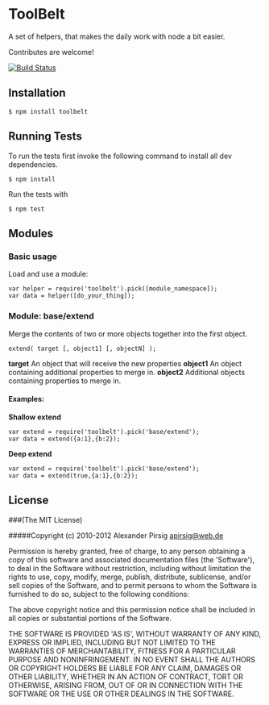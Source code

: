 # ToolBelt

A set of helpers, that makes the daily work with node a bit easier.

Contributes are welcome!

[![Build Status](https://secure.travis-ci.org/piscis/toolbelt.png)](http://travis-ci.org/piscis/toolbelt)

## Installation

    $ npm install toolbelt

## Running Tests

To run the tests first invoke the following command to install all dev dependencies.

    $ npm install

Run the tests with
 
    $ npm test

## Modules

### Basic usage

Load and use a module:

    var helper = require('toolbelt').pick([module_namespace]);
    var data = helper([do_your_thing]);

### Module: base/extend

Merge the contents of two or more objects together into the first object.    

    extend( target [, object1] [, objectN] );

**target** An object that will receive the new properties
**object1** An object containing additional properties to merge in.
**object2** Additional objects containing properties to merge in.

#### Examples:

**Shallow extend**

    var extend = require('toolbelt').pick('base/extend');
    var data = extend({a:1},{b:2});

**Deep extend**

    var extend = require('toolbelt').pick('base/extend');
    var data = extend(true,{a:1},{b:2});




## License

###(The MIT License)

#####Copyright (c) 2010-2012 Alexander Pirsig <apirsig@web.de>

Permission is hereby granted, free of charge, to any person obtaining
a copy of this software and associated documentation files (the
'Software'), to deal in the Software without restriction, including
without limitation the rights to use, copy, modify, merge, publish,
distribute, sublicense, and/or sell copies of the Software, and to
permit persons to whom the Software is furnished to do so, subject to
the following conditions:

The above copyright notice and this permission notice shall be
included in all copies or substantial portions of the Software.

THE SOFTWARE IS PROVIDED 'AS IS', WITHOUT WARRANTY OF ANY KIND,
EXPRESS OR IMPLIED, INCLUDING BUT NOT LIMITED TO THE WARRANTIES OF
MERCHANTABILITY, FITNESS FOR A PARTICULAR PURPOSE AND NONINFRINGEMENT.
IN NO EVENT SHALL THE AUTHORS OR COPYRIGHT HOLDERS BE LIABLE FOR ANY
CLAIM, DAMAGES OR OTHER LIABILITY, WHETHER IN AN ACTION OF CONTRACT,
TORT OR OTHERWISE, ARISING FROM, OUT OF OR IN CONNECTION WITH THE
SOFTWARE OR THE USE OR OTHER DEALINGS IN THE SOFTWARE.